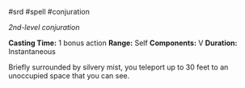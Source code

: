  #srd #spell #conjuration 

*2nd-level conjuration*

**Casting Time:** 1 bonus action
**Range:** Self
**Components:** V
**Duration:** Instantaneous

Briefly surrounded by silvery mist, you teleport up to 30 feet to an unoccupied space that you can see.
